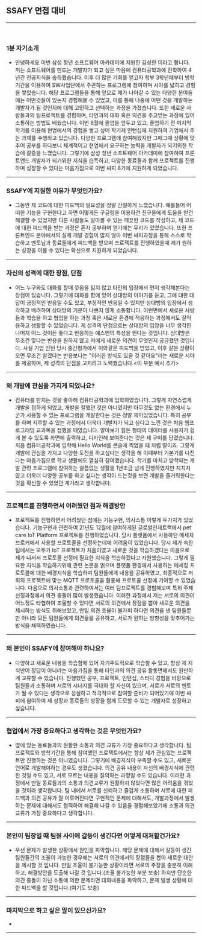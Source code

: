 ## SSAFY 면접 대비

---

<br />

### 1분 자기소개
- 안녕하세요 이번 삼성 청년 소프트웨어 아카데미에 지원한 김성한 이라고 합니다. 저는 소프트웨어를 만드는 개발자가 되고 싶은 마음에 컴퓨터공학과에 진학하여 4년간 전공지식을 습득했습니다. 이후 더 많은 기회를 얻고자 학부 3학년때부터 방학 기간을 이용하여 SW사업단에서 주관하는 프로그램에 참여하며 시야를 넓히고 경험을 쌓았습니다. 해당 프로그램들을 통해 앞으로 제가 나아갈 수 있는 다양한 분야들에는 어떤것들이 있는지 경험해볼 수 있었고, 이를 통해 나중에 어떤 것을 개발하는 개발자가 될 것인지에 대해 고민하고 선택하는 과정을 가졌습니다. 또한 새로운 사람들과의 팀프로젝트를 경험하며, 타인과의 대화 혹은 의견을 주고받는 과정에 있어 소통하는 방법도 배웠습니다. 이번 8월에 졸업을 앞두고 있고, 졸업하기 전 마지막 학기를 이용해 현업에서의 경험을 쌓고 싶어 학기제 인턴십에 지원하여 기업에서 주는 과제를 수행하고 있습니다. 다양한 프로그램에 참여해왔지만 그때그때 상황에 맞추어 공부를 하다보니 체계적이고 현업에서 요구하는 능력을  개발자가 되기위한 학습에 갈증을 느꼈습니다. 그렇기에 삼성 청년 소프트웨어 아카데미에 참여하여 프론트엔드 개발자가 되기위한 지식을 습득하고, 다양한 동료들과 함께 프로젝트를 진행하며 성장할 수 있다는 마음가짐으로 이번 싸피 8기에 지원하게 되었습니다.

--- 

### SSAFY에 지원한 이유가 무엇인가요?
- 그동안 제 코드에 대한 피드백의 필요성을 정말 간절하게 느꼈습니다. 예를들어 어떠한 기능을 구현한다고 하면 어떻게든 구글링을 이용하건 친구들에게 도움을 받건 해결할 수 있었지만 다른 사람들도 알아볼 수 있는 깨끗한 코드를 작성하고, 제 코드에 대한 피드백을 받는 과정은 혼자 공부하며 얻기에는 무리가 있었습니다. 또한 프론트엔드 분야에서의 실제 개발 경험이 많지 않아 이번 싸피과정을 통해 스스로 학습하고 멘토님과 동료들에게 피드백을 받으며 프로젝트를 진행하였을때 제가 원하는 성장을 이룰 수 있다는 확신으로 지원하게 되었습니다.  

---

### 자신의 성격에 대한 장점, 단점
- 어느 누구와도 대화를 할때 웃음을 잃지 않고 타인의 입장에서 먼저 생각해본다는 장점이 있습니다. 그렇기에 대화를 함에 있어 상대방의 이야기를 듣고, 그에 대한 대답이 긍정적인 반응일 수도 있고, 부정적인 반응일 수 있지만 상대방의 입장에서 생각하고 배려하여 상대방의 기분이 나쁘지 않게 소통합니다. 이런면에서 새로운 사람들과 학습을 하고 협업을 하는 과정 혹은 새로운 환경에 적응하는 과정에서도 잘적응하고 생활할 수 있었습니다. 제 성격의 단점으로는 상대방의 입장을 너무 생각한 나머지 어느 것이든 좋다고 반응하는 예스맨의 특성을 띈다는 것입니다. 상대방은 무조건 맞다는 반응을 원하지 않고 저에게 새로운 의견이 무엇인지 궁금했던 것입니다. 사실 기업 인턴 당시 중간평가에서 이와같은 피드백을 받았고, 이후 같은 상황이 오면 무조건 알겠다는 반응보다는 "이러한 방식도 있을 것 같아요"라는 새로운 시야를 제공하며, 제 성격의 단점을 고치려고 노력했습니다.<이 부분 예시 추가>

---

### 왜 개발에 관심을 가지게 되었나요?
- 컴퓨터를 만지는 것을 좋아해 컴퓨터공학과에 입학하였습니다. 그렇게 자연스럽게 개발을 접하게 되었고, 개발을 잘했던 것은 아니였지만 아무것도 없는 환경에서 누군가 사용할 수 있는 프로그램을 개발한다는 것은 정말 재미있었습니다. 특히 공부를 하며 지루할 수 있는 과정에서 더욱더 개발자가 되고 싶다고 느낀 것은 처음 웹프로그래밍 교과목을 접했을 때였습니다. 알아보기 힘든 형태의 데이터를 사용자가 쉽게 볼 수 있도록 화면에 출력하고, 디자인해 보여준다는 것은 제 구미를 당겼습니다. 처음 컴퓨터공학과에 입학해 Hello World를 콘솔에 찍었을 때 처럼 말이죠. 그렇게 개발에 관심을 가지고 다양한 도전을 하고싶다는 생각을 해 이때부터 기본기를 다진다는 마음가짐으로 학교 생활에도 열심히 참여했습니다. 학기를 마치고 방학때는 개발 관련 프로그램에 참여하는 쉴틈없는 생활을 1년조금 넘게 진행하였지만 지치지 않고 더욱더 다양한 공부를 하고 싶다는 생각이 드는것을 보면 개발을 즐거워한다는 것을 확신할 수 있었던 계기라고 생각합니다. 

---

### 프로젝트를 진행하면서 어려웠던 점과 해결방안
- 프로젝트를 진행하면서 어려웠던 점에는 기능구현, 의사소통 이렇게 두가지가 있었습니다. 기능구현과 관련하여 21년도 12월에 참여하게된 글로벌인재트랙에서 pet care IoT Platform 프로젝트를 진행하였습니다. 당시 플랫폼에서 사용하던 메세지 브로커에서 사용할 프로토콜을 선정하는데에 어려움이 있었습니다. 당시 제가 속한 팀에서는 모두가 IoT 프로젝트가 처음이였고 새로운 것을 학습하겠다는 마음으로 제가 나서서 프로토콜 선정에 필요한 지식을 학습하겠다고 자원했습니다. 그렇게 필요한 지식을 학습하기위해 관련 논문을 읽으며 플랫폼 환경에서 사용하는 메세징 프로토콜에 대한 배경지식을 학습하며 팀원들에게 내용을 공유하였고, 최종적으로 저희의 프로젝트에 맞는 MQTT 프로토콜을 활용해 프로토콜 선정에 기여할 수 있었습니다. 다음으로 의사소통과 관련하여서는 여러 팀프로젝트를 경험해보며 특히 주제선정과정에서 의견 충돌이 많이 발생했습니다. 이러한 과정에서 저는 서로의 의견이 어느정도 타협하여 조율할 수 있다면 서로의 의견에서 장점을 뽑아 새로운 의견을 제시하는 방식도 취해보았고, 만일 의견 조율이 불가피 하다면 의견을 낸 팀원들뿐만 아니라 모든 팀원들에게 의견들을 공유하고, 서로가 원하는 방향성을 맞추어가는 방식을 채택하였습니다. 

---

### 왜 본인이 SSAFY에 참여해야 하나요?
- 다양하고 새로운 내용을 학습함에 있어 자기주도적으로 학습할 수 있고, 항상 제 지식만이 정답이 아니라는 마음가짐을 통해 타인과의 의견 공유 활동면에서도 원만하게 교류할 수 있습니다. 진행했던 공부, 프로젝트, 인턴십, 스터디 경험을 바탕으로 팀원들과 소통하며 서로의 시너지를 극대화 할 자신이 있으며, 서로가 서로의 멘토가 될 수 있다는 생각으로 성실하고 적극적으로 참여할 준비가 되어있기에 이번 싸피에 참여하여 제 성장과 동료들의 성장을 함께 도모할 수 있는 개발자로 성장하고 싶습니다. 

---

### 협업에서 가장 중요하다고 생각하는 것은 무엇인가요?
- 옆에 있는 동료들과의 원활한 소통과 의견 교류가 가장 중요하다고 생각합니다. 팀프로젝트와 방학기간을 통해 참여했던 프로젝트에서는 항상 제가 관심있는 프로젝트만 진행하는 것은 아니였습니다. 그렇기에 배경지식이 부족할 수도 있고, 새로운 언어로 개발해야하는 경우도 생겼습니다. 의견 공유 내용이 자신의 배경지식에 관련한 것일 수도 있고, 서로 모르는 내용을 질의하는 과정일 수도 있습니다. 이러한 과정에서 만일 동료들과의 소통과 의견교류가 원활하지 않았다면 많은 어려움을 겪었을 것이라 생각합니다. 팀 내에서 서로를 신뢰하고 즐겁게 소통하며 서로에 대한 피드백과 의견 공유가 잘 이루어진다면 구현적인 문제에 대해서도, 개발과정에서 발생하는 문제에 대해서도 협력하여 해결해 나갈 수 있음을 경험해보았기에 소통과 의견교류가 가장 중요하다고 생각합니다.

---

### 본인이 팀장일 때 팀원 사이에 갈등이 생긴다면 어떻게 대처할건가요?
- 우선 문제가 발생한 상황에서 원인을 파악합니다. 해당 문제에 대해서 갈등이 생긴 팀원들간의 조율이 가능한 경우에는 서로의 의견에서의 장점들을 뽑아 새로운 대안을 제시할 것 입니다. 만일 조율이 불가능한 상황이라면 서로의 주장을 충분히 이해하고, 해결방안을 도출해 나갈 것 입니다.(조율 불가능한 부분 보충) 하지만 단순한 의견 충돌이 아닌 소통에 의한 문제라면 대화내용을 파악하고, 문제 발생 상황에 대한 피드백을 할 것입니다.(여기도 보충)

---

### 마지막으로 하고 싶은 말이 있으신가요?
- 

---
